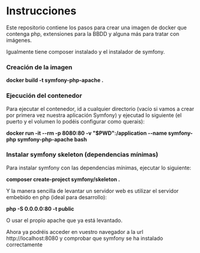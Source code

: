 # Instrucciones

Este repositorio contiene los pasos para crear una imagen de docker que contenga php, extensiones para la BBDD y alguna más para tratar con imágenes.

Igualmente tiene composer instalado y el instalador de symfony.

### Creación de la imagen

**docker build -t symfony-php-apache .**

### Ejecución del contenedor

Para ejecutar el contenedor, id a cualquier directorio (vacío si vamos a crear por primera vez nuestra aplicación Symfony) y ejecutad lo siguiente (el puerto y el volumen lo podéis configurar como querais):

**docker run -it --rm -p 8080:80 -v "$PWD":/application --name symfony-php symfony-php-apache bash**

### Instalar symfony skeleton (dependencias mínimas)

Para instalar symfony con las dependencias mínimas, ejecutar lo siguiente:

**composer create-project symfony/skeleton .**

Y la manera sencilla de levantar un servidor web es utilizar el servidor embebido en php (ideal para desarrollo): 

**php -S 0.0.0.0:80 -t public**

O usar el propio apache que ya está levantado.

Ahora ya podréis acceder en vuestro navegador a la url http://localhost:8080 y comprobar que symfony se ha instalado correctamente


